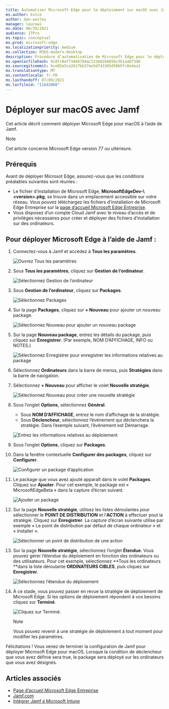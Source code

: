 ```yaml
---
title: Automatiser Microsoft Edge pour le déploiement sur macOS avec Jamf
ms.author: kvice
author: dan-wesley
manager: laurawi
ms.date: 06/29/2021
audience: ITPro
ms.topic: conceptual
ms.prod: microsoft-edge
ms.localizationpriority: medium
ms.collection: M365-modern-desktop
description: Procédure d’automatisation de Microsoft Edge pour le déploiement sur macOS avec Jamf.
ms.openlocfilehash: 9c8fc0af734d4784ac122602b685bc561aabf340
ms.sourcegitcommit: bce02a5ce2617bb37ee5d743365d50b5fc8e4aa1
ms.translationtype: MT
ms.contentlocale: fr-FR
ms.lasthandoff: 07/09/2021
ms.locfileid: "11642060"
---
```

# <a name="deploy-to-macos-with-jamf"></a>Déployer sur macOS avec Jamf

Cet article décrit comment déployer Microsoft Edge pour macOS à l’aide de Jamf.

> [!NOTE]
> Cet article concerne Microsoft Edge version 77 ou ultérieure.

## <a name="prerequisites"></a>Prérequis

Avant de déployer Microsot Edge, assurez-vous que les conditions préalables suivantes sont réunies :

- Le fichier d’installation de Microsoft Edge, **MicrosoftEdgeDev-\\<version\>.pkg**, se trouve dans un emplacement accessible sur votre réseau. Vous pouvez téléchargez les fichiers d’installation de Microsoft Edge Entreprise sur la [page d’accueil Microsoft Edge Entreprise](https://aka.ms/EdgeEnterprise).
- Vous disposez d’un compte Cloud Jamf avec le niveau d’accès et de privilèges nécessaires pour créer et déployer des fichiers d’installation sur des ordinateurs.

## <a name="to-deploy-microsoft-edge-using-jamf"></a>Pour déployer Microsoft Edge à l’aide de Jamf :

1. Connectez-vous à Jamf et accédez à **Tous les paramètres**.

    ![Ouvrez Tous les paramètres](./media/mac-deploy/jamf-dash-main-open-settings.png)

2. Sous **Tous les paramètres**, cliquez sur **Gestion de l’ordinateur**.

    ![Sélectionnez Gestion de l’ordinateur](./media/mac-deploy/jamf-all-settings-computer-mgmt.png)

3. Sous **Gestion de l’ordinateur**, cliquez sur **Packages**.

    ![Sélectionnez Packages](./media/mac-deploy/jamf-all-settings-computer-mgmt-pkgs.png)

4. Sur la page **Packages**, cliquez sur **+ Nouveau** pour ajouter un nouveau package.

    ![Sélectionnez Nouveau pour ajouter un nouveau package](./media/mac-deploy/jamf-all-settings-computer-mgmt-new-pkg.png)

5. Sur la page **Nouveau package**, entrez les détails du package, puis cliquez sur **Enregistrer**. (Par exemple, NOM D’AFFICHAGE, INFO ou NOTES.)

    ![Sélectionnez Enregistrer pour enregistrer les informations relatives au package](./media/mac-deploy/jamf-all-settings-computer-mgmt-save-pkg-info.png)

6. Sélectionnez **Ordinateurs** dans la barre de menus, puis **Stratégies** dans la barre de navigation.

7. Sélectionnez **+ Nouveau** pour afficher le volet **Nouvelle stratégie**.

    ![Sélectionnez Nouveau pour créer une nouvelle stratégie](./media/mac-deploy/jamf-all-settings-computer-new-policy.png)

8. Sous l’onglet **Options**, sélectionnez **Général**.

    - Sous **NOM D’AFFICHAGE**, entrez le nom d’affichage de la stratégie.
    - Sous **Déclencheur**, sélectionnez l’événement qui déclenchera la stratégie. Dans l’exemple suivant, l’événement est Démarrage.

    ![Entrez les informations relatives au déploiement](./media/mac-deploy/jamf-all-settings-computer-cfg-policy.png)

9. Sous l’onglet **Options**, cliquez sur **Packages**.

10. Dans la fenêtre contextuelle **Configurer des packages**, cliquez sur **Configurer**.

    ![Configurer un package d’application](./media/mac-deploy/jamf-all-settings-computer-policy-pkg-configure.png)

11. Le package que vous avez ajouté apparaît dans le volet **Packages**. Cliquez sur **Ajouter**. Pour cet exemple, le package est « MicrosoftEdgeBeta » dans la capture d’écran suivant.

    ![Ajouter un package](./media/mac-deploy/jamf-all-settings-computer-policy-pkg-add-beta.png)

12. Sur la page **Nouvelle stratégie**, utilisez les listes déroulantes pour sélectionner le **POINT DE DISTRIBUTION** et l’**ACTION** à effectuer pout la stratégie. Cliquez sur **Enregistrer**. La capture d’écran suivante utilise par exemple « Le point de distribution par défaut de chaque ordinateur » et « Installer ».

    ![Sélectionner un point de distribution de une action](./media/mac-deploy/jamf-all-settings-computer-mgmt-pkg-cfg-distro.png)

13. Sur la page **Nouvelle stratégie**, sélectionnez l’onglet **Étendue**. Vous pouvez gérer l’étendue du déploiement en fonction des ordinateurs ou des utilisateurs. Pour cet exemple, sélectionnez **Tous les ordinateurs **dans la liste déroulante **ORDINATEURS CIBLES**, puis cliquez sur **Enregistrer**.

    ![Sélectionnez l’étendue du déploiement](./media/mac-deploy/jamf-all-settings-computer-mgmt-add-target.png)

14. À ce stade, vous pouvez passer en revue la stratégie de déploiement de Microsoft Edge. Si les options de déploiement répondent à vos besoins cliquez sur **Terminé**.

    ![Cliquez sur Terminé.](./media/mac-deploy/jamf-all-settings-computer-mgmt-finish-add-deployment.png)

    > [!NOTE]
    > Vous pouvez revenir à une stratégie de déploiement à tout moment pour modifier les paramètres.

Félicitations ! Vous venez de terminer la configuration de Jamf pour déployer Microsoft Edge pour macOS. Lorsque la condition de déclencheur que vous avez définie sera true, le package sera déployé sur les ordinateurs que vous avez désignés.

## <a name="see-also"></a>Articles associés

- [Page d’accueil Microsoft Edge Entreprise](https://aka.ms/EdgeEnterprise)
- [Jamf.com](https://www.jamf.com/)
- [Intégrer Jamf à Microsoft Intune](/intune/conditional-access-integrate-jamf)